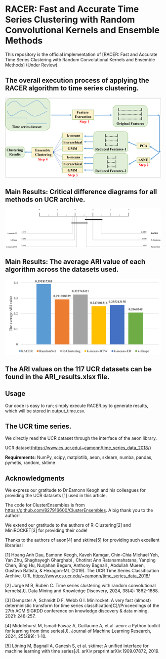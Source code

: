 # RACER: Fast and Accurate Time Series Clustering with Random Convolutional Kernels and Ensemble Methods
This repository is the official implementation of [RACER: Fast and Accurate Time Series Clustering with Random Convolutional Kernels and Ensemble Methods] (Under Review)

## The overall execution process of applying the RACER algorithm to time series clustering.

![The overall execution process of applying the RACER algorithm to time series clustering](framework.jpg) 

## Main Results: Critical difference diagrams for all methods on UCR archive.


![Critical difference diagrams for all methods on UCR archive.](ARI_CD.png) 


## Main Results: The average ARI value of each algorithm across the datasets used.


![The average ARI value of each algorithm across the datasets used.](average_ARI.jpg) 

## The ARI values on the 117 UCR datasets can be found in the ARI_results.xlsx file.


## Usage

Our code is easy to run; simply execute RACER.py to generate results, which will be stored in output_time.csv.

## The UCR time series.

We directly read the UCR dataset through the interface of the aeon library.

UCR dataset(https://www.cs.ucr.edu/~eamonn/time_series_data_2018/)





**Requirements**: NumPy, scipy, matplotlib, aeon, sklearn, numba, pandas, pymetis, random, sktime

## Acknowledgments

We express our gratitude to Dr.Eamonn Keogh and his colleagues for providing the UCR datasets [1] used in this article.

The code for ClusterEnsembles is from https://github.com/827916600/ClusterEnsembles. A big thank you to the author!

We extend our gratitude to the authors of R-Clustering[2] and MiniROCKET[3] for providing their code!

Thanks to the authors of aeon[4] and sktime[5] for providing such excellent libraries!

[1] Hoang Anh Dau, Eamonn Keogh, Kaveh Kamgar, Chin-Chia Michael Yeh, Yan Zhu, Shaghayegh Gharghabi , Chotirat Ann Ratanamahatana, Yanping Chen, Bing Hu, Nurjahan Begum, Anthony Bagnall , Abdullah Mueen, Gustavo Batista, & Hexagon-ML (2019). The UCR Time Series Classification Archive. URL https://www.cs.ucr.edu/~eamonn/time_series_data_2018/

[2] Jorge M B, Rubén C. Time series clustering with random convolutional kernels[J]. Data Mining and Knowledge Discovery, 2024, 38(4): 1862-1888.

[3] Dempster A, Schmidt D F, Webb G I. Minirocket: A very fast (almost) deterministic transform for time series classification[C]//Proceedings of the 27th ACM SIGKDD conference on knowledge discovery & data mining. 2021: 248-257.

[4] Middlehurst M, Ismail-Fawaz A, Guillaume A, et al. aeon: a Python toolkit for learning from time series[J]. Journal of Machine Learning Research, 2024, 25(289): 1-10.

[5] Löning M, Bagnall A, Ganesh S, et al. sktime: A unified interface for machine learning with time series[J]. arXiv preprint arXiv:1909.07872, 2019.


